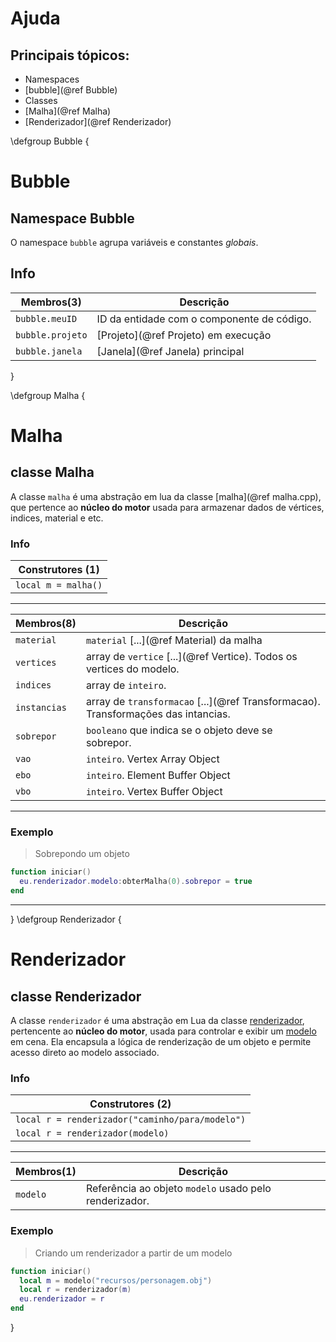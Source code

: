 # Ajuda

## Principais tópicos:

- Namespaces
 -  [bubble](@ref Bubble)
- Classes
 -  [Malha](@ref Malha)
 -  [Renderizador](@ref Renderizador)

\defgroup Bubble
\{

# Bubble
## Namespace Bubble

O namespace `bubble` agrupa variáveis e constantes *globais*.

## Info

| Membros(3)           | Descrição   |
|    --------------    |   ------    |
| `bubble.meuID`       | ID da entidade com o componente de código. |
| `bubble.projeto`     | [Projeto](@ref Projeto) em execução |
| `bubble.janela`      | [Janela](@ref Janela) principal |

\}

\defgroup Malha
\{


# Malha
## classe Malha

A classe `malha` é uma abstração em lua da classe [malha](@ref malha.cpp), que pertence ao **núcleo do motor** usada para armazenar dados de vértices, indices, material e etc.

### Info

| Construtores (1)      |
|   -----------------   |
| `local m = malha()`   |

---

| Membros(8)    | Descrição                                                                     |
|   ---------   |   -------------------------------------------------------------------------   |
| `material`    | `material` [...](@ref Material) da malha                                          |
| `vertices`    | array de `vertice` [...](@ref Vertice). Todos os vertices do modelo.              |
| `indices`     | array de `inteiro`.                                                           |
| `instancias`  | array de `transformacao` [...](@ref Transformacao). Transformações das intancias. |
| `sobrepor`    | `booleano` que indica se o objeto deve se sobrepor.                           |
| `vao`         | `inteiro`. Vertex Array Object                                                |
| `ebo`         | `inteiro`. Element Buffer Object                                              |
| `vbo`         | `inteiro`. Vertex Buffer Object                                               |

---

### Exemplo

> Sobrepondo um objeto
```lua
function iniciar()
  eu.renderizador.modelo:obterMalha(0).sobrepor = true
end
```


---

\}
\defgroup Renderizador
\{

# Renderizador

## classe Renderizador

A classe `renderizador` é uma abstração em Lua da classe [renderizador](renderizador.cpp), pertencente ao **núcleo do motor**, usada para controlar e exibir um [modelo](modelo.cpp) em cena. Ela encapsula a lógica de renderização de um objeto e permite acesso direto ao modelo associado.


### Info

| Construtores (2)                                  |
|   ----------------------------------------------  |
| `local r = renderizador("caminho/para/modelo")`   |
| `local r = renderizador(modelo)`                  |

---

| Membros(1)    | Descrição                                                         |
|   -----       |   --------------------------------------------------------------- |
| `modelo`      | Referência ao objeto `modelo` usado pelo renderizador.            |

### Exemplo

> Criando um renderizador a partir de um modelo
```lua
function iniciar()
  local m = modelo("recursos/personagem.obj")
  local r = renderizador(m)
  eu.renderizador = r
end
```

\}
